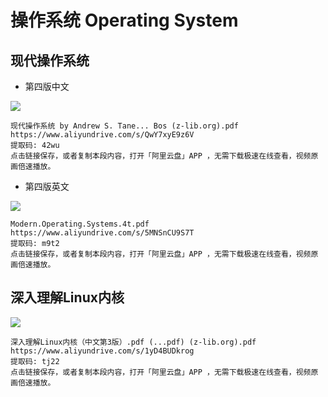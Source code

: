 # 操作系统 Operating System

## 现代操作系统 

- 第四版中文

![](https://atts.w3cschool.cn/attachments/day_210419/202104192026253649.jpg)

```
现代操作系统 by Andrew S. Tane... Bos (z-lib.org).pdf
https://www.aliyundrive.com/s/QwY7xyE9z6V
提取码: 42wu
点击链接保存，或者复制本段内容，打开「阿里云盘」APP ，无需下载极速在线查看，视频原画倍速播放。
```

- 第四版英文

![](https://m.media-amazon.com/images/I/51MtCSCDw4L._AC_UF1000,1000_QL80_.jpg)

```
Modern.Operating.Systems.4t.pdf
https://www.aliyundrive.com/s/5MNSnCU9S7T
提取码: m9t2
点击链接保存，或者复制本段内容，打开「阿里云盘」APP ，无需下载极速在线查看，视频原画倍速播放。
```

## 深入理解Linux内核

![](https://m.media-amazon.com/images/I/51b+8PrZStL._AC_UF1000,1000_QL80_.jpg)

```
深入理解Linux内核（中文第3版）.pdf (...pdf) (z-lib.org).pdf
https://www.aliyundrive.com/s/1yD4BUDkrog
提取码: tj22
点击链接保存，或者复制本段内容，打开「阿里云盘」APP ，无需下载极速在线查看，视频原画倍速播放。
```

